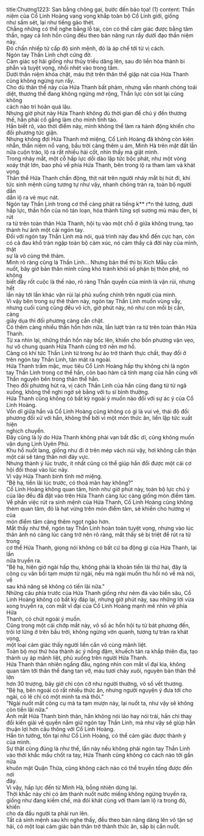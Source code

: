 title:Chương1223: San bằng chông gai, bước đến bảo tọa! (1)
content:
Thần niệm của Cổ Linh Hoàng vang vọng khắp toàn bộ Cổ Linh giới, giống<br>như sấm sét, lại như tiếng gào thét.<br>Chẳng những có thể nghe bằng lỗ tai, còn có thể cảm giác được bằng tâm<br>thần, ngay cả linh hồn cũng đều theo bản năng run rẩy dưới đạo thần niệm này.<br>Đó chấn nhiếp từ cấp độ sinh mệnh, đó là áp chế tới từ vị cách.<br>Ngón tay Thần Linh chợt cứng đờ.<br>Cảm giác sợ hãi giống như thủy triều dâng lên, sau đó liền hóa thành bi<br>phẫn và tuyệt vọng, nhồi nhét vào trong tâm.<br>Dưới thần niệm khóa chặt, máu thịt trên thân thể giập nát của Hứa Thanh<br>cũng không ngừng run rẩy.<br>Cho dù thân thể này của Hứa Thanh bất phàm, nhưng vẫn nhanh chóng toái<br>diệt, thương thế đang không ngừng mở rộng, Thần lực còn sót lại cũng không<br>cách nào trì hoãn quá lâu.<br>Nhưng giờ phút này Hứa Thanh không đủ thời gian để chú ý đến thương<br>thế, hắn phải cố gắng làm cho mình tỉnh táo.<br>Hắn biết rõ, vào thời điểm này, mình không thể làm ra hành động khiến cho<br>đối phương tức giận.<br>Nhưng không đợi Hứa Thanh mở miệng, Cổ Linh Hoàng đã không còn kiên<br>nhẫn, thần niệm nổ vang, bầu trời càng thêm u ám, Minh Hà trên mặt đất lần<br>nữa cuộn trào, lộ ra rất nhiều hài cốt, nhìn thấy mà giật mình.<br>Trong nháy mắt, một cỗ hấp lực dồi dào lập tức bộc phát, như một vòng<br>xoáy thật lớn, bao phủ về phía Hứa Thanh, bên trong lộ ra tham lam và khát<br>vọng.<br>Thân thể Hứa Thanh chấn động, thịt nát trên người nháy mắt bị hút đi, khí<br>tức sinh mệnh cũng tương tự như vậy, nhanh chóng tràn ra, toàn bộ người dần<br>dần lộ ra vẻ mục nát.<br>Ngón tay Thần Linh trong cơ thể càng phát ra tiếng k** r*n thê lương, dưới<br>hấp lực, thần hồn của nó tán loạn, hóa thành từng sợi sương mù màu đen, bị rút<br>ra từ trên toàn thân Hứa Thanh, hội tụ vào một chỗ ở giữa không trung, tạo<br>thành hư ảnh một cái ngón tay.<br>Đối với ngón tay Thần Linh mà nói, quá trình này đau khổ đến cực hạn, còn<br>có cả đau khổ tràn ngập toàn bộ cảm xúc, nó cảm thấy cả đời này của mình, thật<br>sự là vô cùng thê thảm.<br>Mình rõ ràng cũng là Thần Linh... Nhưng bản thể thì bị Xích Mẫu cắn<br>nuốt, bây giờ bản thân mình cũng khó tránh khỏi số phận bị thôn phệ, nó không<br>biết đây rốt cuộc là thế nào, rõ ràng Thần quyền của mình là vận rủi, nhưng hết<br>lần này tới lần khác vận rủi lại phủ xuống chính trên người của mình.<br>Vì vậy bên trong sự thê thảm này, ngón tay Thần Linh muốn vùng vẫy,<br>nhưng cuối cùng cũng đều vô ích, giờ phút này, nó như con mồi bị cắn, càng<br>giãy dụa thì đối phương càng cắn chặt.<br>Có thêm càng nhiều thần hồn hơn nữa, lần lượt tràn ra từ trên toàn thân Hứa<br>Thanh.<br>Từ xa nhìn lại, những thần hồn này bốc lên, khiến cho bốn phương vặn vẹo,<br>hư vô chung quanh Hứa Thanh cũng trở nên mơ hồ.<br>Càng có khí tức Thần Linh từ trong hư ảo trở thành thực chất, thay đổi ở<br>trên ngón tay Thần Linh, tản mát ra ngoài.<br>Hứa Thanh trầm mặc, mục tiêu Cổ Linh Hoàng hấp thụ không chỉ là ngón<br>tay Thần Linh trong cơ thể hắn, còn bao hàm cả tính mạng của hắn cùng với<br>Thần nguyên bên trong thân thể hắn.<br>Theo đối phương hút ra, vị cách Thần Linh của hắn cũng đang từ từ ngã<br>xuống, không thể nghi ngờ sẽ bằng với tu sĩ bình thường.<br>Hứa Thanh cũng không có bất kỳ ngoài ý muốn nào đối với sự ác ý của Cổ<br>Linh Hoàng.<br>Vốn dĩ giữa hắn và Cổ Linh Hoàng cũng không có gì là vui vẻ, thái độ đối<br>phương đối xử với hắn, không thể bởi vì một món thức ăn, liền lập tức xuất hiện<br>nghịch chuyển.<br>Đây cũng là lý do Hứa Thanh không phải vạn bất đắc dĩ, cũng không muốn<br>vận dụng Linh Uyên Phù.<br>Khu hổ nuốt lang, giống như đi ở trên mép vách núi vậy, hơi không cẩn thận<br>một cái sẽ táng thân nơi đáy vực.<br>Nhưng thành ý lúc trước, ít nhất cũng có thể giúp hắn đổi được một cái cơ<br>hội đối thoại vào lúc này.<br>Vì vậy Hứa Thanh bình tĩnh mở miệng.<br>"Bệ hạ, tiền lãi lúc trước, có thoả mãn hay không?"<br>Cổ Linh Hoàng không quan tâm, hình như giờ phút này, toàn bộ lực chú ý<br>của lão đều đã đặt vào trên Hứa Thanh càng lúc càng giống món điểm tâm.<br>Về phần việc rút ra sinh mệnh của Hứa Thanh, Cổ Linh Hoàng cũng không<br>thèm quan tâm, đó là hạt vừng trên món điểm tâm, sẽ khiến cho hương vị của<br>món điểm tâm càng thêm ngọt ngào hơn.<br>Mắt thấy như thế, ngón tay Thần Linh hoàn toàn tuyệt vọng, nhưng vào lúc<br>thân ảnh nó càng lúc càng trở nên rõ ràng, mắt thấy sẽ bị triệt để rút ra từ trong<br>cơ thể Hứa Thanh, giọng nói không có bất cứ ba động gì của Hứa Thanh, lại lần<br>nữa truyền ra.<br>"Bệ hạ, hiện giờ ngài hấp thụ, không phải là khoản tiền lãi thứ hai, đây là<br>công cụ vãn bối tạm mượn từ ngài, nếu mà ngài muốn thu hồi nó về mà nói, về<br>sau khả năng sẽ không có tiền lãi nữa."<br>Những câu phía trước của Hứa Thanh giống như ném đá vào biển sâu, Cổ<br>Linh Hoàng không có bất kỳ đáp lại, nhưng giờ phút này, sau những lời vừa<br>xong truyền ra, con mắt vĩ đại của Cổ Linh Hoàng mạnh mẽ nhìn về phía Hứa<br>Thanh, có chút ngoài ý muốn.<br>Cũng trong một cái chớp mắt này, vô số ác hồn hội tụ từ bát phương đến,<br>trôi lơ lửng ở trên bầu trời, không ngừng vờn quanh, tương tự tràn ra khát vọng,<br>một loại cảm giác thấy người liền cắn vô cùng mãnh liệt.<br>Toàn bộ mọi thứ hóa thành ác ý nồng đậm, khuếch tán ra khắp thiên địa, tạo<br>thành uy áp mãnh liệt, phủ xuống trên người Hứa Thanh.<br>Hứa Thanh thản nhiên ngẩng đầu, ngóng nhìn con mắt vĩ đại kia, không<br>quan tâm tới thân thể đang tan vỡ, máu tươi chảy xuôi, nguyên bản thân thể lớn<br>hơn 30 trượng, bây giờ chỉ còn cỡ như người thường, vô số vết thương.<br>"Bệ hạ, bên ngoài có rất nhiều thức ăn, nhưng người nguyện ý đưa tới cho<br>ngài, có lẽ chỉ có một mình ta mà thôi."<br>"Ngài nuốt mất công cụ mà ta tạm mượn này, lại nuốt ta, như vậy sẽ không<br>còn tiền lãi nữa."<br>Ánh mắt Hứa Thanh bình thản, hắn không nói láo hay nói trái, hắn chỉ thay<br>đổi kiến giải về quyền nắm giữ ngón tay Thần Linh, mà như vậy sẽ giúp hắn<br>thuận lợi hơn câu thông với Cổ Linh Hoàng.<br>Hắn tin tưởng, tồn tại như Cổ Linh Hoàng, có thể cảm giác được thành ý<br>của mình.<br>Sự thật cũng đúng là như thế, lần này nếu không phải ngón tay Thần Linh<br>vào thời khắc mấu chốt ra tay, Hứa Thanh cũng không có cách nào tới gần nửa<br>khuôn mặt Quận Thừa, cũng không cách nào có thể truyền tống được đến nơi<br>đây.<br>Vì vậy, hấp lực đến từ Minh Hà, bỗng nhiên dừng lại.<br>Thời khắc này chỉ có âm thanh nuốt nước miếng không ngừng truyền ra,<br>giống như đang kiềm chế, mà đói khát cùng với tham lam lộ ra trong đó, khiến<br>cho da đầu người ta phải run lên.<br>Tất cả sinh mệnh sau khi nghe thấy, đều theo bản năng dâng lên vô tận sợ<br>hãi, có một loại cảm giác bản thân trở thành thức ăn, sắp bị cắn nuốt.